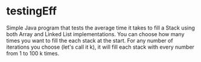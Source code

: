 # testingEff
Simple Java program that tests the average time it takes to fill a Stack using both Array and Linked List implementations.
You can choose how many times you want to fill the each stack at the start. For any number of iterations you choose (let's call it k), it will fill each stack with every number from 1 to 100 k times.
